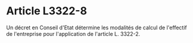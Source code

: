 # Article L3322-8

Un décret en Conseil d'Etat détermine les modalités de calcul de l'effectif de l'entreprise pour l'application de l'article L. 3322-2.